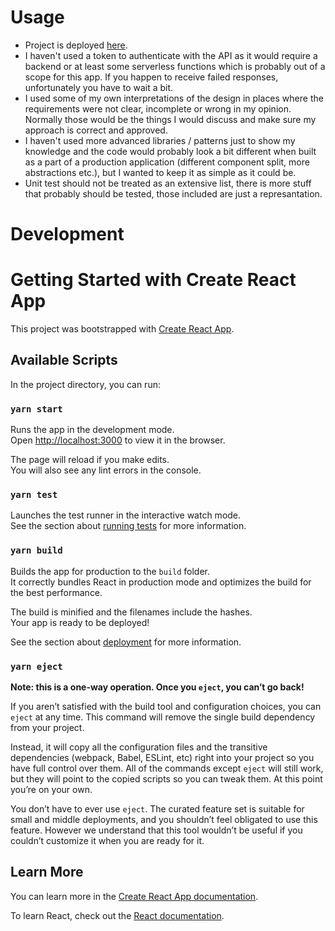 # Usage

-   Project is deployed [here](https://peaceful-wing-3df969.netlify.app/).
-   I haven't used a token to authenticate with the API as it would require a backend or at least some serverless functions which is probably out of a scope for this app. If you happen to receive failed responses, unfortunately you have to wait a bit.
-   I used some of my own interpretations of the design in places where the requirements were not clear, incomplete or wrong in my opinion. Normally those would be the things I would discuss and make sure my approach is correct and approved.
-   I haven't used more advanced libraries / patterns just to show my knowledge and the code would probably look a bit different when built as a part of a production application (different component split, more abstractions etc.), but I wanted to keep it as simple as it could be.
-   Unit test should not be treated as an extensive list, there is more stuff that probably should be tested, those included are just a represantation.

# Development

# Getting Started with Create React App

This project was bootstrapped with [Create React App](https://github.com/facebook/create-react-app).

## Available Scripts

In the project directory, you can run:

### `yarn start`

Runs the app in the development mode.\
Open [http://localhost:3000](http://localhost:3000) to view it in the browser.

The page will reload if you make edits.\
You will also see any lint errors in the console.

### `yarn test`

Launches the test runner in the interactive watch mode.\
See the section about [running tests](https://facebook.github.io/create-react-app/docs/running-tests) for more information.

### `yarn build`

Builds the app for production to the `build` folder.\
It correctly bundles React in production mode and optimizes the build for the best performance.

The build is minified and the filenames include the hashes.\
Your app is ready to be deployed!

See the section about [deployment](https://facebook.github.io/create-react-app/docs/deployment) for more information.

### `yarn eject`

**Note: this is a one-way operation. Once you `eject`, you can’t go back!**

If you aren’t satisfied with the build tool and configuration choices, you can `eject` at any time. This command will remove the single build dependency from your project.

Instead, it will copy all the configuration files and the transitive dependencies (webpack, Babel, ESLint, etc) right into your project so you have full control over them. All of the commands except `eject` will still work, but they will point to the copied scripts so you can tweak them. At this point you’re on your own.

You don’t have to ever use `eject`. The curated feature set is suitable for small and middle deployments, and you shouldn’t feel obligated to use this feature. However we understand that this tool wouldn’t be useful if you couldn’t customize it when you are ready for it.

## Learn More

You can learn more in the [Create React App documentation](https://facebook.github.io/create-react-app/docs/getting-started).

To learn React, check out the [React documentation](https://reactjs.org/).
